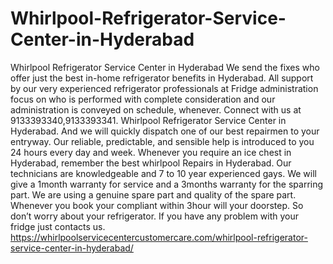 # Whirlpool-Refrigerator-Service-Center-in-Hyderabad
Whirlpool Refrigerator Service Center in Hyderabad  We send the fixes who offer just the best in-home refrigerator benefits in Hyderabad. All support by our very experienced refrigerator professionals at Fridge administration focus on who is performed with complete consideration and our administration is conveyed on schedule, whenever. Connect with us at 9133393340,9133393341. Whirlpool Refrigerator Service Center in Hyderabad. And we will quickly dispatch one of our best repairmen to your entryway. Our reliable, predictable, and sensible help is introduced to you 24 hours every day and week. Whenever you require an ice chest in Hyderabad, remember the best whirlpool Repairs in Hyderabad. Our technicians are knowledgeable and 7 to 10 year experienced gays. We will give a 1month warranty for service and a 3months warranty for the sparring part. We are using a genuine spare part and quality of the spare part. Whenever you book your compliant within 3hour will your doorstep. So don’t worry about your refrigerator. If you have any problem with your fridge just contacts us. https://whirlpoolservicecentercustomercare.com/whirlpool-refrigerator-service-center-in-hyderabad/
